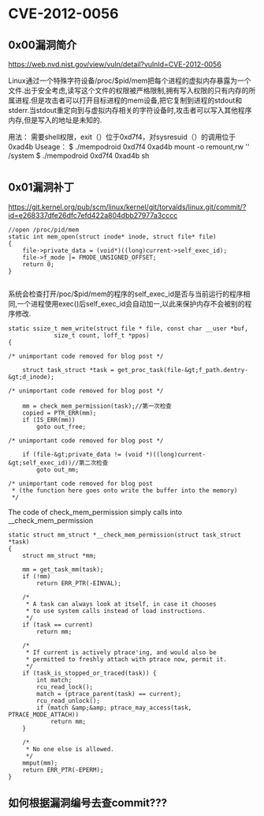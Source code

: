 # CVE-2012-0056 



## 0x00漏洞简介
https://web.nvd.nist.gov/view/vuln/detail?vulnId=CVE-2012-0056

Linux通过一个特殊字符设备/proc/$pid/mem把每个进程的虚拟内存暴露为一个文件.出于安全考虑,读写这个文件的权限被严格限制,拥有写入权限的只有内存的所属进程.但是攻击者可以打开目标进程的mem设备,把它复制到进程的stdout和stderr.当stdout重定向到与虚拟内存相关的字符设备时,攻击者可以写入其他程序内存,但是写入的地址是未知的.

用法：
需要shell权限，exit（）位于0xd7f4，对sysresuid（）的调用位于0xad4b
Useage：
$ ./mempodroid 0xd7f4 0xad4b mount -o remount,rw '' /system
$ ./mempodroid 0xd7f4 0xad4b sh
# 

## 0x01漏洞补丁
https://git.kernel.org/pub/scm/linux/kernel/git/torvalds/linux.git/commit/?id=e268337dfe26dfc7efd422a804dbb27977a3cccc

```
//open /proc/pid/mem
static int mem_open(struct inode* inode, struct file* file)
{
	file->private_data = (void*)((long)current->self_exec_id);
	file->f_mode |= FMODE_UNSIGNED_OFFSET;
	return 0;
}
 

```
系统会检查打开/poc/$pid/mem的程序的self_exec_id是否与当前运行的程序相同,一个进程使用exec()后self_exec_id会自动加一,以此来保护内存不会被别的程序修改.

```
static ssize_t mem_write(struct file * file, const char __user *buf,
             size_t count, loff_t *ppos)
{

/* unimportant code removed for blog post */

    struct task_struct *task = get_proc_task(file-&gt;f_path.dentry-&gt;d_inode);

/* unimportant code removed for blog post */

    mm = check_mem_permission(task);//第一次检查
    copied = PTR_ERR(mm);
    if (IS_ERR(mm))
        goto out_free;

/* unimportant code removed for blog post */

    if (file-&gt;private_data != (void *)((long)current-&gt;self_exec_id))//第二次检查
        goto out_mm;

/* unimportant code removed for blog post
 * (the function here goes onto write the buffer into the memory)
 */
```

The code of check_mem_permission simply calls into __check_mem_permission

```
static struct mm_struct *__check_mem_permission(struct task_struct *task)
{
    struct mm_struct *mm;

    mm = get_task_mm(task);
    if (!mm)
        return ERR_PTR(-EINVAL);

    /*
     * A task can always look at itself, in case it chooses
     * to use system calls instead of load instructions.
     */
    if (task == current)
        return mm;

    /*
     * If current is actively ptrace'ing, and would also be
     * permitted to freshly attach with ptrace now, permit it.
     */
    if (task_is_stopped_or_traced(task)) {
        int match;
        rcu_read_lock();
        match = (ptrace_parent(task) == current);
        rcu_read_unlock();
        if (match &amp;&amp; ptrace_may_access(task, PTRACE_MODE_ATTACH))
            return mm;
    }

    /*
     * No one else is allowed.
     */
    mmput(mm);
    return ERR_PTR(-EPERM);
}
```


## 如何根据漏洞编号去查commit???

